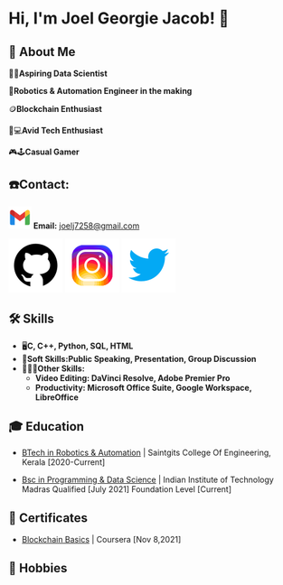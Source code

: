 
# Hi, I'm Joel Georgie Jacob! 👋


## 🚀 About Me
  👨‍💻**Aspiring Data Scientist**

  🤖**Robotics & Automation Engineer in the making**

  🪙**Blockchain Enthusiast** 

  📱💻**Avid Tech Enthusiast**

  🎮🕹️**Casual Gamer**


## ☎️Contact:
   ![Email](/images/icons8-gmail.svg) **Email:** <joelj7258@gmail.com>
   
   [![Github](/images/icons8-github.svg)](https://github.com/jj7258)
   [![Instagram](/images/icons8-instagram.svg)](https://www.instagram.com/joelj7258)
   [![Twitter](/images/icons8-twitter.svg)](https://twitter.com/Joelj7258?t=HLq7vAP_LzGPfu7dEHritA&s=08)
   
   
## 🛠 Skills
   - 🖥️**C, C++, Python, SQL, HTML** 
   - 🤝**Soft Skills:Public Speaking, Presentation, Group Discussion**
   - 🤵🏽‍♂️**Other Skills:**
       - **Video Editing: DaVinci Resolve, Adobe Premier Pro**
       - **Productivity: Microsoft Office Suite, Google Workspace, LibreOffice**


## 🎓 Education 
   - [BTech in Robotics & Automation](https://saintgits.org/engineering-college/departments/robotics-and-automation-engineering/) | Saintgits College Of Engineering, Kerala [2020-Current]          
                                                                                                                                                        
- [Bsc in Programming & Data Science](https://onlinedegree.iitm.ac.in/) |  Indian Institute of Technology Madras Qualified [July 2021] Foundation Level [Current]


## 📜 Certificates
 - [Blockchain Basics](https://www.coursera.org/verify/9XPZ4BEV3NDC/) | Coursera [Nov 8,2021]

## 🏓 Hobbies

